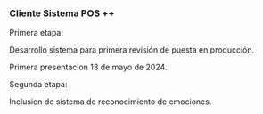 ### Cliente Sistema POS ++

Primera etapa: 

Desarrollo sistema para primera revisión de puesta en producción. 

Primera presentacion 13 de mayo de 2024.


Segunda etapa: 

Inclusion de sistema de reconocimiento de emociones.
